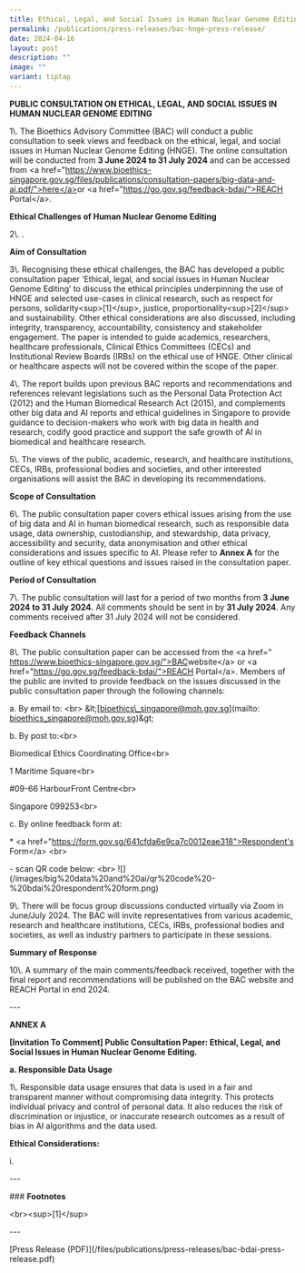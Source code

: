 ```yaml
---
title: Ethical, Legal, and Social Issues in Human Nuclear Genome Editing
permalink: /publications/press-releases/bac-hnge-press-release/
date: 2024-04-16
layout: post
description: ""
image: ""
variant: tiptap
---
```

<p><strong>PUBLIC CONSULTATION ON ETHICAL, LEGAL, AND SOCIAL ISSUES IN HUMAN NUCLEAR GENOME EDITING</strong>
</p>
<p>1\. The Bioethics Advisory Committee (BAC) will conduct a public consultation
to seek views and feedback on the ethical, legal, and social issues in
Human Nuclear Genome Editing (HNGE). The online consultation will be conducted
from <strong>3 June 2024 to 31 July 2024</strong> and can be accessed from
&lt;a href="<a href="https://www.bioethics-singapore.gov.sg/files/publications/consultation-papers/hnge.pdf/&quot;>here</a>" rel="noopener noreferrer nofollow" target="_blank">https://www.bioethics-singapore.gov.sg/files/publications/consultation-papers/big-data-and-ai.pdf/"&gt;here&lt;/a&gt;</a>or
&lt;a href="<a href="https://go.gov.sg/feedback-bdai/&quot;>REACH" rel="noopener noreferrer nofollow" target="_blank">https://go.gov.sg/feedback-bdai/"&gt;REACH</a> Portal&lt;/a&gt;.</p>
<p><strong>Ethical Challenges of Human Nuclear Genome Editing</strong>
</p>
<p>2\. .</p>
<p><strong>Aim of Consultation</strong>
</p>
<p>3\. Recognising these ethical challenges, the BAC has developed a public
consultation paper ‘Ethical, legal, and social issues in Human Nuclear
Genome Editing’ to discuss the ethical principles underpinning the use
of HNGE and selected use-cases in clinical research, such as respect for
persons, solidarity&lt;sup&gt;[1]&lt;/sup&gt;, justice, proportionality&lt;sup&gt;[2]&lt;/sup&gt;
and sustainability. Other ethical considerations are also discussed, including
integrity, transparency, accountability, consistency and stakeholder engagement.
The paper is intended to guide academics, researchers, healthcare professionals,
Clinical Ethics Committees (CECs) and Institutional Review Boards (IRBs)
on the ethical use of HNGE. Other clinical or healthcare aspects will not
be covered within the scope of the paper.</p>
<p>4\. The report builds upon previous BAC reports and recommendations and
references relevant legislations such as the Personal Data Protection Act
(2012) and the Human Biomedical Research Act (2015), and complements other
big data and AI reports and ethical guidelines in Singapore to provide
guidance to decision-makers who work with big data in health and research,
codify good practice and support the safe growth of AI in biomedical and
healthcare research.</p>
<p>5\. The views of the public, academic, research, and healthcare institutions,
CECs, IRBs, professional bodies and societies, and other interested organisations
will assist the BAC in developing its recommendations.</p>
<p><strong>Scope of Consultation</strong>
</p>
<p>6\. The public consultation paper covers ethical issues arising from the
use of big data and AI in human biomedical research, such as responsible
data usage, data ownership, custodianship, and stewardship, data privacy,
accessibility and security, data anonymisation and other ethical considerations
and issues specific to AI. Please refer to <strong>Annex A</strong> for the
outline of key ethical questions and issues raised in the consultation
paper.</p>
<p><strong>Period of Consultation</strong>
</p>
<p>7\. The public consultation will last for a period of two months from <strong>3 June 2024 to 31 July 2024.</strong> All
comments should be sent in by <strong>31 July 2024</strong>. Any comments
received after 31 July 2024 will not be considered.</p>
<p><strong>Feedback Channels</strong>
</p>
<p>8\. The public consultation paper can be accessed from the &lt;a href="
<a href="https://www.bioethics-singapore.gov.sg/&quot;>BAC" rel="noopener noreferrer nofollow" target="_blank">https://www.bioethics-singapore.gov.sg/"&gt;BAC</a>website&lt;/a&gt; or
&lt;a href="<a href="https://go.gov.sg/feedback-bdai/&quot;>REACH" rel="noopener noreferrer nofollow" target="_blank">https://go.gov.sg/feedback-bdai/"&gt;REACH</a> Portal&lt;/a&gt;.
Members of the public are invited to provide feedback on the issues discussed
in the public consultation paper through the following channels:</p>
<p>a. By email to: &lt;br&gt; &amp;lt;[<a href="mailto:bioethics\_singapore@moh.gov.sg" rel="noopener noreferrer nofollow" target="_blank">bioethics\_singapore@moh.gov.sg</a>](mailto:
<a href="mailto:bioethics_singapore@moh.gov.sg" rel="noopener noreferrer nofollow" target="_blank">bioethics_singapore@moh.gov.sg</a>)&amp;gt;</p>
<p>b. By post to:&lt;br&gt;</p>
<p>Biomedical Ethics Coordinating Office&lt;br&gt;</p>
<p>1 Maritime Square&lt;br&gt;</p>
<p>#09-66 HarbourFront Centre&lt;br&gt;</p>
<p>Singapore 099253&lt;br&gt;</p>
<p>c. By online feedback form at:</p>
<p>* &lt;a href="<a href="https://form.gov.sg/641cfda6e9ca7c0012eae318&quot;>Respondent's" rel="noopener noreferrer nofollow" target="_blank">https://form.gov.sg/641cfda6e9ca7c0012eae318"&gt;Respondent's</a> Form&lt;/a&gt;
&lt;br&gt;</p>
<p>- scan QR code below: &lt;br&gt; ![](/images/big%20data%20and%20ai/qr%20code%20-%20bdai%20respondent%20form.png)</p>
<p>9\. There will be focus group discussions conducted virtually via Zoom
in June/July 2024. The BAC will invite representatives from various academic,
research and healthcare institutions, CECs, IRBs, professional bodies and
societies, as well as industry partners to participate in these sessions.</p>
<p><strong>Summary of Response</strong>
</p>
<p>10\. A summary of the main comments/feedback received, together with the
final report and recommendations will be published on the BAC website and
REACH Portal in end 2024.</p>
<p>---</p>
<p><strong>ANNEX A</strong>
</p>
<p><strong>[Invitation To Comment] Public Consultation Paper: Ethical, Legal, and Social Issues in Human Nuclear Genome Editing.</strong>
</p>
<p><strong>a. Responsible Data Usage</strong>
</p>
<p>1\. Responsible data usage ensures that data is used in a fair and transparent
manner without compromising data integrity. This protects individual privacy
and control of personal data. It also reduces the risk of discrimination
or injustice, or inaccurate research outcomes as a result of bias in AI
algorithms and the data used.</p>
<p><strong>Ethical Considerations:</strong>
</p>
<p>i.</p>
<p>---</p>
<p>### <strong>Footnotes</strong>
</p>
<p>&lt;br&gt;&lt;sup&gt;[1]&lt;/sup&gt;</p>
<p>---</p>
<p>[Press Release (PDF)](/files/publications/press-releases/bac-bdai-press-release.pdf)</p>